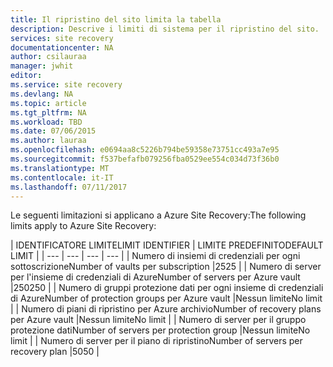 ```yaml
---
title: Il ripristino del sito limita la tabella
description: Descrive i limiti di sistema per il ripristino del sito.
services: site recovery
documentationcenter: NA
author: csilauraa
manager: jwhit
editor: 
ms.service: site recovery
ms.devlang: NA
ms.topic: article
ms.tgt_pltfrm: NA
ms.workload: TBD
ms.date: 07/06/2015
ms.author: lauraa
ms.openlocfilehash: e0694aa8c5226b794be59358e73751cc493a7e95
ms.sourcegitcommit: f537befafb079256fba0529ee554c034d73f36b0
ms.translationtype: MT
ms.contentlocale: it-IT
ms.lasthandoff: 07/11/2017
---
```

<span data-ttu-id="45ae5-103">Le seguenti limitazioni si applicano a Azure Site Recovery:</span><span class="sxs-lookup"><span data-stu-id="45ae5-103">The following limits apply to Azure Site Recovery:</span></span>

| <span data-ttu-id="45ae5-104">IDENTIFICATORE LIMITE</span><span class="sxs-lookup"><span data-stu-id="45ae5-104">LIMIT IDENTIFIER</span></span> | <span data-ttu-id="45ae5-105">LIMITE PREDEFINITO</span><span class="sxs-lookup"><span data-stu-id="45ae5-105">DEFAULT LIMIT</span></span> |
| --- | --- | --- | --- |
| <span data-ttu-id="45ae5-106">Numero di insiemi di credenziali per ogni sottoscrizione</span><span class="sxs-lookup"><span data-stu-id="45ae5-106">Number of vaults per subscription</span></span> |<span data-ttu-id="45ae5-107">25</span><span class="sxs-lookup"><span data-stu-id="45ae5-107">25</span></span> |
| <span data-ttu-id="45ae5-108">Numero di server per l'insieme di credenziali di Azure</span><span class="sxs-lookup"><span data-stu-id="45ae5-108">Number of servers per Azure vault</span></span> |<span data-ttu-id="45ae5-109">250</span><span class="sxs-lookup"><span data-stu-id="45ae5-109">250</span></span> |
| <span data-ttu-id="45ae5-110">Numero di gruppi protezione dati per ogni insieme di credenziali di Azure</span><span class="sxs-lookup"><span data-stu-id="45ae5-110">Number of protection groups per Azure vault</span></span> |<span data-ttu-id="45ae5-111">Nessun limite</span><span class="sxs-lookup"><span data-stu-id="45ae5-111">No limit</span></span> |
| <span data-ttu-id="45ae5-112">Numero di piani di ripristino per Azure archivio</span><span class="sxs-lookup"><span data-stu-id="45ae5-112">Number of recovery plans per Azure vault</span></span> |<span data-ttu-id="45ae5-113">Nessun limite</span><span class="sxs-lookup"><span data-stu-id="45ae5-113">No limit</span></span> |
| <span data-ttu-id="45ae5-114">Numero di server per il gruppo protezione dati</span><span class="sxs-lookup"><span data-stu-id="45ae5-114">Number of servers per protection group</span></span> |<span data-ttu-id="45ae5-115">Nessun limite</span><span class="sxs-lookup"><span data-stu-id="45ae5-115">No limit</span></span> |
| <span data-ttu-id="45ae5-116">Numero di server per il piano di ripristino</span><span class="sxs-lookup"><span data-stu-id="45ae5-116">Number of servers per recovery plan</span></span> |<span data-ttu-id="45ae5-117">50</span><span class="sxs-lookup"><span data-stu-id="45ae5-117">50</span></span> |

